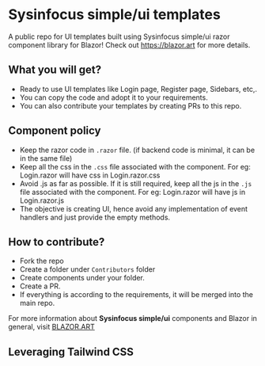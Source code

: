# Sysinfocus simple/ui templates
A public repo for UI templates built using Sysinfocus simple/ui razor component library for Blazor! Check out https://blazor.art for more details.

## What you will get?
- Ready to use UI templates like Login page, Register page, Sidebars, etc,.
- You can copy the code and adopt it to your requirements.
- You can also contribute your templates by creating PRs to this repo.

## Component policy
- Keep the razor code in `.razor` file. (if backend code is minimal, it can be in the same file)
- Keep all the css in the `.css` file associated with the component. For eg: Login.razor will have css in Login.razor.css
- Avoid .js as far as possible. If it is still required, keep all the js in the `.js` file associated with the component. For eg: Login.razor will have js in Login.razor.js
- The objective is creating UI, hence avoid any implementation of event handlers and just provide the empty methods.

## How to contribute?
- Fork the repo
- Create a folder under `Contributors` folder
- Create components under your folder.
- Create a PR.
- If everything is according to the requirements, it will be merged into the main repo.

For more information about **Sysinfocus simple/ui** components and Blazor in general, visit [BLAZOR.ART](https://blazor.art)


## Leveraging Tailwind CSS
